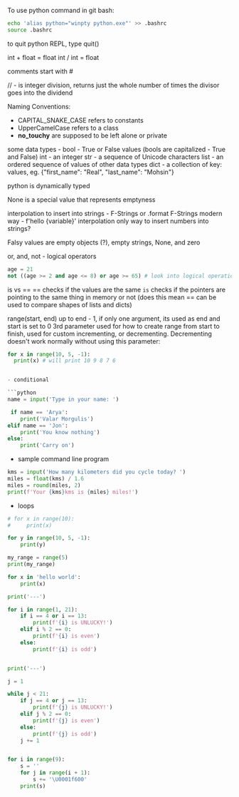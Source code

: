 To use python command in git bash:
```bash
echo 'alias python="winpty python.exe"' >> .bashrc
source .bashrc
```

to quit python REPL, type quit()

int + float = float
int / int = float

comments start with #

// - is integer division, returns just the whole number of times the divisor goes into the dividend


Naming Conventions:
- CAPITAL_SNAKE_CASE refers to constants
- UpperCamelCase refers to a class
- __no_touchy__ are supposed to be left alone or private


some data types -
bool - True or False values (bools are capitalized - True and False)
int - an integer
str - a sequence of Unicode characters
list - an ordered sequence of values of other data types
dict - a collection of key: values, eg. {"first_name": "Real", "last_name": "Mohsin"}

python is dynamically typed

None is a special value that represents emptyness

interpolation to insert into strings - F-Strings or .format
F-Strings modern way - f'hello {variable}'
interpolation only way to insert numbers into strings?

Falsy values are empty objects (?), empty strings, None, and zero

or, and, not - logical operators

```python
age = 21
not ((age >= 2 and age <= 8) or age >= 65) # look into logical operations, how does the not get distributed?
```

is vs ==
== checks if the values are the same
`is` checks if the pointers are pointing to the same thing in memory or not
(does this mean == can be used to compare shapes of lists and dicts)

range(start, end) up to end - 1, if only one argument, its used as end and start is set to 0 
3rd parameter used for how to create range from start to finish, used for custom incrementing, or decrementing. Decrementing doesn't work normally without using this parameter:
```python
for x in range(10, 5, -1):
  print(x) # will print 10 9 8 7 6


- conditional

```python
name = input('Type in your name: ')

 if name == 'Arya':
    print('Valar Morgulis')
elif name == 'Jon':
    print('You know nothing')
else:
    print('Carry on')
```


- sample command line program
```python
kms = input('How many kilometers did you cycle today? ')
miles = float(kms) / 1.6
miles = round(miles, 2)
print(f'Your {kms}kms is {miles} miles!')
```

- loops
```python
# for x in range(10):
#     print(x)

for y in range(10, 5, -1):
    print(y)

my_range = range(5)
print(my_range)

for x in 'hello world':
    print(x)

print('---')

for i in range(1, 21):
    if i == 4 or i == 13:
        print(f'{i} is UNLUCKY!')
    elif i % 2 == 0:
        print(f'{i} is even')
    else:
        print(f'{i} is odd')


print('---')

j = 1

while j < 21:
    if j == 4 or j == 13:
        print(f'{j} is UNLUCKY!')
    elif j % 2 == 0:
        print(f'{j} is even')
    else:
        print(f'{j} is odd')
    j += 1


for i in range(9):
    s = ''
    for j in range(i + 1):
        s += '\U0001f600'
    print(s)
```


